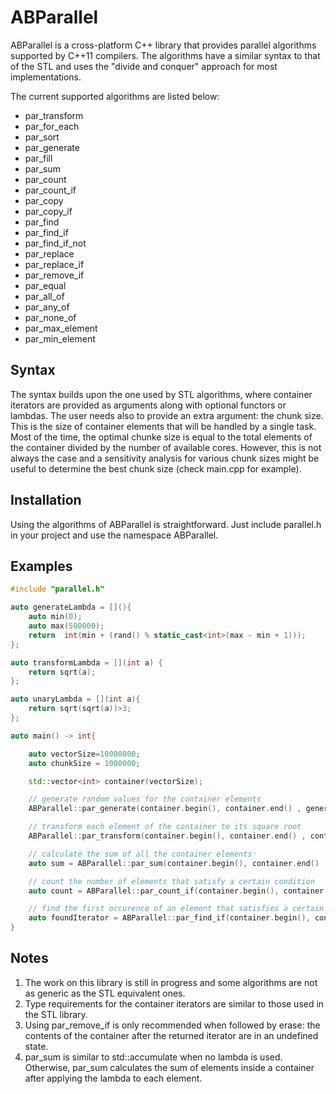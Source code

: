 # ABParallel
ABParallel is a cross-platform C++ library that provides parallel algorithms supported by C++11 compilers. The algorithms have a similar syntax to that of the STL and uses the "divide and conquer" approach for most implementations.

The current supported algorithms are listed below:
* par_transform
* par_for_each
* par_sort
* par_generate
* par_fill
* par_sum
* par_count
* par_count_if
* par_copy
* par_copy_if
* par_find
* par_find_if
* par_find_if_not
* par_replace
* par_replace_if
* par_remove_if
* par_equal
* par_all_of
* par_any_of
* par_none_of
* par_max_element
* par_min_element

## Syntax
The syntax builds upon the one used by STL algorithms, where container iterators are provided as arguments along with optional functors or lambdas.
The user needs also to provide an extra argument: the chunk size. This is the size of container elements that will be handled by a single task. Most of the time, the optimal chunke size is equal to the total elements of the container divided by the number of available cores. However, this is not always the case and a sensitivity analysis for various chunk sizes might be useful to determine the best chunk size (check main.cpp for example).

## Installation
Using the algorithms of ABParallel is straightforward. Just include parallel.h in your project and use the namespace ABParallel.

## Examples
```c++
#include "parallel.h"

auto generateLambda = [](){
    auto min(0);
    auto max(500000);
    return  int(min + (rand() % static_cast<int>(max - min + 1)));
};

auto transformLambda = [](int a) {
    return sqrt(a);
};

auto unaryLambda = [](int a){
    return sqrt(sqrt(a))>3;
};

auto main() -> int{

    auto vectorSize=10000000;
    auto chunkSize = 1000000;

    std::vector<int> container(vectorSize);

    // generate random values for the container elements
    ABParallel::par_generate(container.begin(), container.end() , generateLambda, chunkSize);

    // transform each element of the container to its square root
    ABParallel::par_transform(container.begin(), container.end() , container.begin(), transformLambda, chunkSize);

    // calculate the sum of all the container elements
    auto sum = ABParallel::par_sum(container.begin(), container.end() , chunkSize);

    // count the number of elements that satisfy a certain condition
    auto count = ABParallel::par_count_if(container.begin(), container.end() , unaryLambda, chunkSize);

    // find the first occurence of an element that satisfies a certain condition
    auto foundIterator = ABParallel::par_find_if(container.begin(), container.end() , unaryLambda, chunkSize);
}

```

## Notes
1. The work on this library is still in progress and some algorithms are not as generic as the STL equivalent ones.
2. Type requirements for the container iterators are similar to those used in the STL library.
3. Using par_remove_if is only recommended when followed by erase: the contents of the container after the returned iterator are in an undefined state.
4. par_sum is similar to std::accumulate when no lambda is used. Otherwise, par_sum calculates the sum of elements inside a container after applying the lambda to each element.


